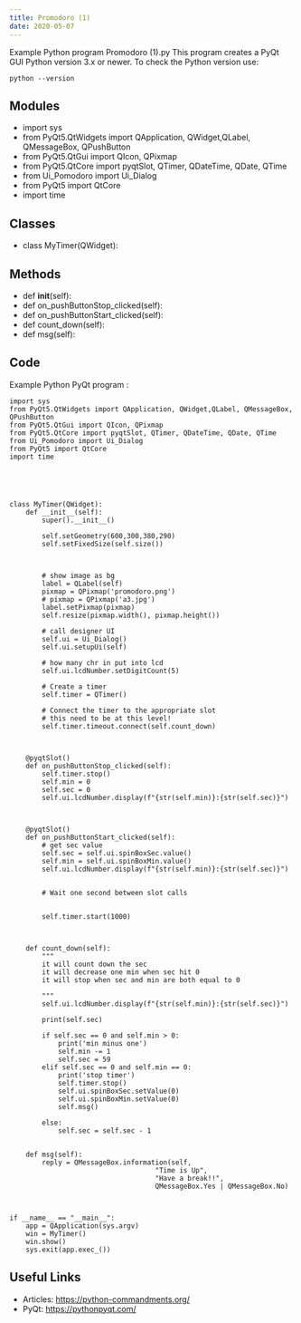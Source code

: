 ```yaml
---
title: Promodoro (1)
date: 2020-05-07
---
```

Example Python program Promodoro (1).py
This program creates a PyQt GUI
Python version 3.x or newer.
To check the Python version use:

    python --version

## Modules

* import sys
* from PyQt5.QtWidgets import QApplication, QWidget,QLabel, QMessageBox, QPushButton
* from PyQt5.QtGui import QIcon, QPixmap
* from PyQt5.QtCore import pyqtSlot, QTimer, QDateTime, QDate, QTime
* from Ui_Pomodoro import Ui_Dialog
* from PyQt5 import QtCore
* import time

## Classes

* class MyTimer(QWidget):

## Methods

* def __init__(self):
* def on_pushButtonStop_clicked(self):
* def on_pushButtonStart_clicked(self):
* def count_down(self):
* def msg(self):

## Code

Example Python PyQt program :

    import sys
    from PyQt5.QtWidgets import QApplication, QWidget,QLabel, QMessageBox, QPushButton
    from PyQt5.QtGui import QIcon, QPixmap
    from PyQt5.QtCore import pyqtSlot, QTimer, QDateTime, QDate, QTime
    from Ui_Pomodoro import Ui_Dialog
    from PyQt5 import QtCore
    import time
    
    
    
    
    
    class MyTimer(QWidget):
        def __init__(self):
            super().__init__()
    
            self.setGeometry(600,300,380,290)
            self.setFixedSize(self.size())
    
    
    
            # show image as bg
            label = QLabel(self)
            pixmap = QPixmap('promodoro.png')
            # pixmap = QPixmap('a3.jpg')
            label.setPixmap(pixmap)
            self.resize(pixmap.width(), pixmap.height())
    
            # call designer UI
            self.ui = Ui_Dialog()
            self.ui.setupUi(self)
    
            # how many chr in put into lcd
            self.ui.lcdNumber.setDigitCount(5) 
    
            # Create a timer
            self.timer = QTimer()
    
            # Connect the timer to the appropriate slot
            # this need to be at this level!
            self.timer.timeout.connect(self.count_down)
    
    
    
        @pyqtSlot()
        def on_pushButtonStop_clicked(self):
            self.timer.stop()
            self.min = 0
            self.sec = 0
            self.ui.lcdNumber.display(f"{str(self.min)}:{str(self.sec)}")
    
    
    
        @pyqtSlot()
        def on_pushButtonStart_clicked(self):
            # get sec value
            self.sec = self.ui.spinBoxSec.value()
            self.min = self.ui.spinBoxMin.value()
            self.ui.lcdNumber.display(f"{str(self.min)}:{str(self.sec)}")
            
    
            # Wait one second between slot calls
    
    
            self.timer.start(1000)
            
    
    
        def count_down(self):
            """ 
            it will count down the sec 
            it will decrease one min when sec hit 0
            it will stop when sec and min are both equal to 0
            
            """   
            self.ui.lcdNumber.display(f"{str(self.min)}:{str(self.sec)}")
            
            print(self.sec)
    
            if self.sec == 0 and self.min > 0:
                print('min minus one')
                self.min -= 1
                self.sec = 59
            elif self.sec == 0 and self.min == 0:
                print('stop timer')
                self.timer.stop()
                self.ui.spinBoxSec.setValue(0)
                self.ui.spinBoxMin.setValue(0)
                self.msg()
    
            else:
                self.sec = self.sec - 1
    
        
        def msg(self):
            reply = QMessageBox.information(self,                       
                                        "Time is Up",
                                        "Have a break!!",
                                        QMessageBox.Yes | QMessageBox.No)
    
    
    
    if __name__ == "__main__":
        app = QApplication(sys.argv)
        win = MyTimer()
        win.show()
        sys.exit(app.exec_())
    

## Useful Links

- Articles: https://python-commandments.org/
- PyQt: https://pythonpyqt.com/
